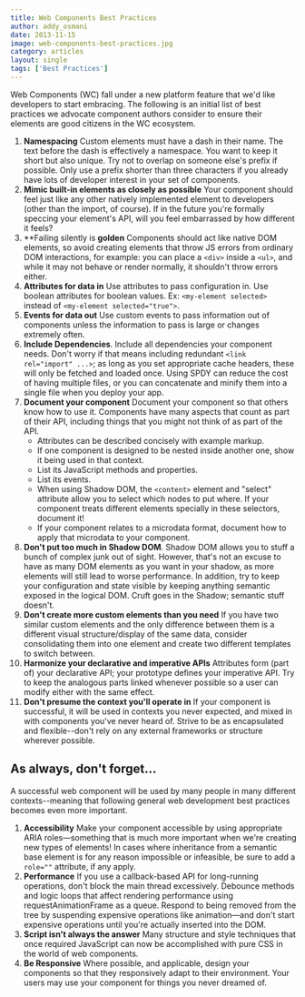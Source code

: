 ```yaml
---
title: Web Components Best Practices
author: addy_osmani
date: 2013-11-15
image: web-components-best-practices.jpg
category: articles
layout: single
tags: ['Best Practices']
---
```


Web Components (WC) fall under a new platform feature that we'd like developers
to start embracing. The following is an initial list of best practices we
advocate component authors consider to ensure their elements are good citizens
in the WC ecosystem.

<!-- Read more -->

1. **Namespacing** Custom elements must have a dash in their name. The text
   before the dash is effectively a namespace. You want to keep it short but
   also unique. Try not to overlap on someone else's prefix if possible. Only
   use a prefix shorter than three characters if you already have lots of
   developer interest in your set of components.
2. **Mimic built-in elements as closely as possible** Your component should feel
   just like any other natively implemented element to developers (other than
   the import, of course). If in the future you're formally speccing your
   element's API, will you feel embarrassed by how different it feels?
3. **Failing silently is **golden** Components should act like native DOM
   elements, so avoid creating elements that throw JS errors from ordinary DOM
   interactions, for example: you can place a `<div>` inside a `<ul>`, and while
   it may not behave or render normally, it shouldn't throw errors either.
4. **Attributes for data in** Use attributes to pass configuration in. Use
   boolean attributes for boolean values. Ex: `<my-element selected>` instead of
   `<my-element selected="true">`.
5. **Events for data out** Use custom events to pass information out of
   components unless the information to pass is large or changes extremely
   often.
6. **Include Dependencies**. Include all dependencies your component needs.
   Don't worry if that means including redundant `<link rel="import" ...>`; as
   long as you set appropriate cache headers, these will only be fetched and
   loaded once. Using SPDY can reduce the cost of having multiple files, or you
   can concatenate and minify them into a single file when you deploy your app.
7. **Document your component** Document your component so that others know how
   to use it. Components have many aspects that count as part of their API,
   including things that you might not think of as part of the API.
    * Attributes can be described concisely with example markup.
    * If one component is designed to be nested inside another one, show it
      being used in that context.
    * List its JavaScript methods and properties.
    * List its events.
    * When using Shadow DOM, the `<content>` element and "select" attribute
      allow you to select which nodes to put where. If your component treats
      different elements specially in these selectors, document it!
    * If your component relates to a microdata format, document how to apply
      that microdata to your component.
14. **Don't put too much in Shadow DOM**. Shadow DOM allows you to stuff a bunch
    of complex junk out of sight. However, that's not an excuse to have as many
    DOM elements as you want in your shadow, as more elements will still lead to
    worse performance. In addition, try to keep your configuration and state
    visible by keeping anything semantic exposed in the logical DOM. Cruft goes
    in the Shadow; semantic stuff doesn't.
15. **Don't create more custom elements than you need** If you have two similar
    custom elements and the only difference between them is a different visual
    structure/display of the same data, consider consolidating them into one
    element and create two different templates to switch between.
16. **Harmonize your declarative and imperative APIs** Attributes form (part of)
    your declarative API; your prototype defines your imperative API. Try to
    keep the analogous parts linked whenever possible so a user can modify
    either with the same effect.
17. **Don't presume the context you'll operate in** If your component is
    successful, it will be used in contexts you never expected, and mixed in
    with components you've never heard of. Strive to be as encapsulated and
    flexible--don't rely on any external frameworks or structure wherever
    possible.

## As always, don't forget...

A successful web component will be used by many people in many different
contexts--meaning that following general web development best practices becomes
even more important.

1. **Accessibility** Make your component accessible by using appropriate ARIA
   roles—something that is much more important when we're creating new types of
   elements! In cases where inheritance from a semantic base element is for any
   reason impossible or infeasible, be sure to add a `role=""` attribute, if any
   apply.
2. **Performance** If you use a callback-based API for long-running operations,
   don't block the main thread excessively. Debounce methods and logic loops
   that affect rendering performance using requestAnimationFrame as a queue.
   Respond to being removed from the tree by suspending expensive operations
   like animation—and don't start expensive operations until you're actually
   inserted into the DOM.
3. **Script isn't always the answer** Many structure and style techniques that
   once required JavaScript can now be accomplished with pure CSS in the world
   of web components.
4. **Be Responsive** Where possible, and applicable, design your components so
   that they responsively adapt to their environment. Your users may use your
   component for things you never dreamed of.
